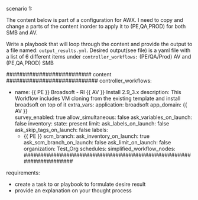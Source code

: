 scenario 1:

The content below is part of a configuration for AWX. I need to copy and change a parts of the content inorder to apply it to (PE,QA,PROD) for both SMB and AV. 

Write a playbook that will loop through the content and provide the output to a file named: `output_results.yml`.
Desired output(see file) is a yaml file with a list of 6 different items under `controller_workflows:` (PE/QA/Prod) AV and (PE,QA,PROD) SMB


########################## content ############################
controller_workflows:
  - name: {{ PE }} Broadsoft - RI {{ AV }} Install 2.9_3.x
	description: This Workflow includes VM cloning from the existing template and install broadsoft on top of it
	extra_vars:
	  application: broadsoft
	  app_domain: {{ AV }}   
	survey_enabled: true
	allow_simultaneous: false
	ask_variables_on_launch: false
	inventory:
	state: present
	limit:
	ask_labels_on_launch: false
	ask_skip_tags_on_launch: false
	labels:
	  - {{ PE }}
	scm_branch:
	ask_inventory_on_launch: true
	ask_scm_branch_on_launch: false
	ask_limit_on_launch: false
	organization: Test_Org
	schedules:
	simplified_workflow_nodes:
################################################################## 


requirements:
- create a task to or playbook to formulate desire result
- provide an explanation on your thought process
